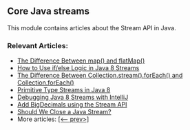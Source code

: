 ## Core Java streams

This module contains articles about the Stream API in Java.

### Relevant Articles: 
- [The Difference Between map() and flatMap()](https://www.baeldung.com/java-difference-map-and-flatmap)
- [How to Use if/else Logic in Java 8 Streams](https://www.baeldung.com/java-8-streams-if-else-logic)
- [The Difference Between Collection.stream().forEach() and Collection.forEach()](https://www.baeldung.com/java-collection-stream-foreach)
- [Primitive Type Streams in Java 8](https://www.baeldung.com/java-8-primitive-streams)
- [Debugging Java 8 Streams with IntelliJ](https://www.baeldung.com/intellij-debugging-java-streams)
- [Add BigDecimals using the Stream API](https://www.baeldung.com/java-stream-add-bigdecimals)
- [Should We Close a Java Stream?](https://www.baeldung.com/java-stream-close)
- More articles: [[<-- prev>]](/../core-java-streams-2)
